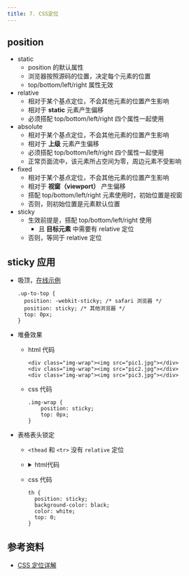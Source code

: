 ```yaml
---
title: 7. CSS定位
---
```


## position
- static
    - position 的默认属性
    - 浏览器按照源码的位置，决定每个元素的位置
    - top/bottom/left/right 属性无效
- relative
    - 相对于某个基点定位，不会其他元素的位置产生影响
    - 相对于 **static** 元素产生偏移
    - 必须搭配 top/bottom/left/right 四个属性一起使用
- absolute
    - 相对于某个基点定位，不会其他元素的位置产生影响
    - 相对于 **上级** 元素产生偏移
    - 必须搭配 top/bottom/left/right 四个属性一起使用
    - 正常页面流中，该元素所占空间为零，周边元素不受影响
- fixed
    - 相对于某个基点定位，不会其他元素的位置产生影响
    - 相对于 **视窗（viewport）** 产生偏移
    - 搭配 top/bottom/left/right 元素使用时，初始位置是视窗
    - 否则，则初始位置是元素默认位置
- sticky
    - 生效前提是，搭配 top/bottom/left/right 使用
        - 且 **目标元素** 中需要有 relative 定位
    - 否则，等同于 relative 定位

## sticky 应用
- 吸顶，[在线示例](https://codepen.io/muzi131313/pen/KKwVXwN)
    ```
    .up-to-top {
      position: -webkit-sticky; /* safari 浏览器 */
      position: sticky; /* 其他浏览器 */
      top: 0px;
    }
    ```
- 堆叠效果
    - html 代码
        ```
        <div class="img-wrap"><img src="pic1.jpg"></div>
        <div class="img-wrap"><img src="pic2.jpg"></div>
        <div class="img-wrap"><img src="pic3.jpg"></div>
        ```
    - css 代码
        ```
        .img-wrap {
            position: sticky;
            top: 0px;
        }
        ```

- 表格表头锁定
    - `<thead` 和 `<tr>` 没有 `relative` 定位
    - <details>
        <summary> html代码 </summary>

        ```html
        <table>
          <thead>
            <tr> <th>Name</th> <th>Favorite Color</th> </tr>
          </thead>
          <tbody>
            <tr> <td>Bob</td> <td>Yellow</td> </tr>
            <tr> <td>Michelle</td> <td>Purple</td> </tr>
            <tr> <td>Bob</td> <td>Yellow</td> </tr>
            <tr> <td>Michelle</td> <td>Purple</td> </tr>
            <tr> <td>Bob</td> <td>Yellow</td> </tr>
            <tr> <td>Michelle</td> <td>Purple</td> </tr>
            <tr> <td>Bob</td> <td>Yellow</td> </tr>
            <tr> <td>Michelle</td> <td>Purple</td> </tr>
            <tr> <td>Bob</td> <td>Yellow</td> </tr>
            <tr> <td>Michelle</td> <td>Purple</td> </tr>
            <tr> <td>Bob</td> <td>Yellow</td> </tr>
            <tr> <td>Michelle</td> <td>Purple</td> </tr>
            <tr> <td>Bob</td> <td>Yellow</td> </tr>
            <tr> <td>Michelle</td> <td>Purple</td> </tr>
            <tr> <td>Bob</td> <td>Yellow</td> </tr>
            <tr> <td>Michelle</td> <td>Purple</td> </tr>
            <tr> <td>Bob</td> <td>Yellow</td> </tr>
            <tr> <td>Michelle</td> <td>Purple</td> </tr>
            <tr> <td>Bob</td> <td>Yellow</td> </tr>
            <tr> <td>Michelle</td> <td>Purple</td> </tr>
            <tr> <td>Bob</td> <td>Yellow</td> </tr>
            <tr> <td>Michelle</td> <td>Purple</td> </tr>
            <tr> <td>Bob</td> <td>Yellow</td> </tr>
            <tr> <td>Michelle</td> <td>Purple</td> </tr>
            <tr> <td>Bob</td> <td>Yellow</td> </tr>
            <tr> <td>Michelle</td> <td>Purple</td> </tr>
            <tr> <td>Bob</td> <td>Yellow</td> </tr>
            <tr> <td>Michelle</td> <td>Purple</td> </tr>
            <tr> <td>Bob</td> <td>Yellow</td> </tr>
            <tr> <td>Michelle</td> <td>Purple</td> </tr>
            <tr> <td>Bob</td> <td>Yellow</td> </tr>
            <tr> <td>Michelle</td> <td>Purple</td> </tr>
            <tr> <td>Bob</td> <td>Yellow</td> </tr>
            <tr> <td>Michelle</td> <td>Purple</td> </tr>
            <tr> <td>Bob</td> <td>Yellow</td> </tr>
            <tr> <td>Michelle</td> <td>Purple</td> </tr>
            <tr> <td>Bob</td> <td>Yellow</td> </tr>
            <tr> <td>Michelle</td> <td>Purple</td> </tr>
          </tbody>
        </table>
        ```
      <details>
    - css 代码
        ```
        th {
          position: sticky;
          background-color: black;
          color: white;
          top: 0;
        }
        ```

## 参考资料
- [CSS 定位详解](http://www.ruanyifeng.com/blog/2019/11/css-position.html)
